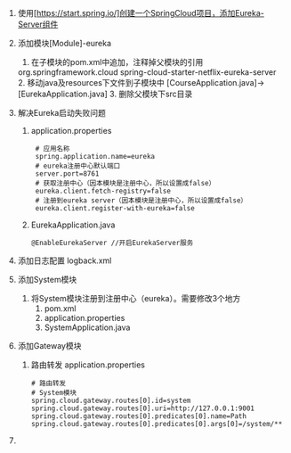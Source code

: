 1. 使用[https://start.spring.io/]创建一个SpringCloud项目，添加Eureka-Server组件
    
2. 添加模块[Module]-eureka
    1. 在子模块的pom.xml中追加，注释掉父模块的引用
    <dependencies>
        <!-- Eureka-Server -->
        <dependency>
            <groupId>org.springframework.cloud</groupId>
            <artifactId>spring-cloud-starter-netflix-eureka-server</artifactId>
        </dependency>
    </dependencies>
    2. 移动java及resources下文件到子模块中
        [CourseApplication.java]->[EurekaApplication.java]
    3. 删除父模块下src目录
    
3. 解决Eureka启动失败问题
    1. application.properties
       ```
        # 应用名称
        spring.application.name=eureka
        # eureka注册中心默认端口
        server.port=8761
        # 获取注册中心（因本模块是注册中心，所以设置成false）
        eureka.client.fetch-registry=false
        # 注册到eureka server（因本模块是注册中心，所以设置成false）
        eureka.client.register-with-eureka=false
       ```
    2. EurekaApplication.java
       ```
       @EnableEurekaServer //开启EurekaServer服务
       ```
4. 添加日志配置
    logback.xml
5. 添加System模块
    1. 将System模块注册到注册中心（eureka）。需要修改3个地方
        1. pom.xml
        2. application.properties
        3. SystemApplication.java
6. 添加Gateway模块
    1. 路由转发
        application.properties
        ```
        # 路由转发
        # System模块
        spring.cloud.gateway.routes[0].id=system
        spring.cloud.gateway.routes[0].uri=http://127.0.0.1:9001
        spring.cloud.gateway.routes[0].predicates[0].name=Path
        spring.cloud.gateway.routes[0].predicates[0].args[0]=/system/**
        ```
7. 
        